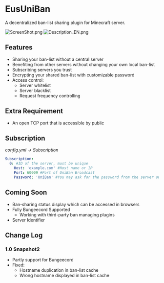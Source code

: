 # EusUniBan

A decentralized ban-list sharing plugin for Minecraft server.

![ScreenShot.png](https://raw.githubusercontent.com/leavessoft/EusUniBan/master/ScreenShot.png)
![Description_EN.png](https://raw.githubusercontent.com/leavessoft/EusUniBan/master/Description_EN.png)

## Features

* Sharing your ban-list without a central server
* Benefiting from other servers without changing your own local ban-list
* Subscribing servers you trust
* Encrypting your shared ban-list with customizable password
* Access control:
  * Server whitelist
  * Server blacklist
  * Request frequency controlling



## Extra Requirement

* An open TCP port that is accessible by public



## Subscription

*config.yml -> Subscription*

```yaml
Subscription:
  0: #ID of the server, must be unique
    Host: 'example.com' #Host name or IP
    Port: 60009 #Port of UniBan Broadcast
    Password: 'UniBan' #You may ask for the password from the server owner
```



## Coming Soon

* Ban-sharing status display which can be accessed in browsers
* Fully Bungeecord Supported
  * Working with third-party ban managing plugins
* Server Identifier



## Change Log

### 1.0 Snapshot2

* Partly support for Bungeecord
* Fixed:
  * Hostname duplication in ban-list cache
  * Wrong hostname displayed in ban-list cache
